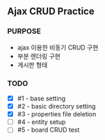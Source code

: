 ## Ajax CRUD Practice
### PURPOSE
- ajax 이용한 비동기 CRUD 구현
- 부분 렌더링 구현
- 게시판 형태
### TODO
- [x] #1 - base setting
- [x] #2 - basic directory setting
- [x] #3 - properties file deletion
- [ ] #4 - entity setup
- [ ] #5 - board CRUD test